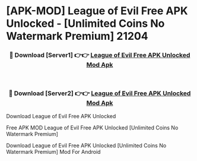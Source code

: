 # [APK-MOD] League of Evil Free APK Unlocked - [Unlimited Coins No Watermark Premium] 21204



<div align="center">
<h3>🔴 Download [Server1] 👉👉 <a href="https://momento.my/?title=League_of_Evil_Free_APK_Unlocked">League of Evil Free APK Unlocked Mod Apk</a></h3><br>

<h3>🔴 Download [Server2] 👉👉 <a href="https://momento.my/?title=League_of_Evil_Free_APK_Unlocked">League of Evil Free APK Unlocked Mod Apk</a></h3>
</div>



Download League of Evil Free APK Unlocked 

Free APK MOD League of Evil Free APK Unlocked [Unlimited Coins No Watermark Premium]

Download League of Evil Free APK Unlocked [Unlimited Coins No Watermark Premium] Mod For Android
